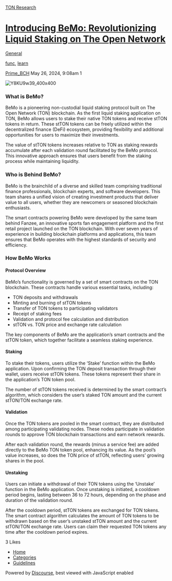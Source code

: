[TON Research](/)

# [Introducing BeMo: Revolutionizing Liquid Staking on The Open Network](/t/introducing-bemo-revolutionizing-liquid-staking-on-the-open-network/19178)

[General](/c/general/4) 

[func](https://tonresear.ch/tag/func), [learn](https://tonresear.ch/tag/learn)

    

[Prime\_BCH](https://tonresear.ch/u/Prime_BCH)   May 26, 2024, 9:08am  1

![Y8KU9w39_400x400](https://tonresear.ch/uploads/default/original/2X/0/0fd634ded1b1d097573c801c4aa01e1d2c0c1594.jpeg)

### [](#what-is-bemo-1)What is BeMo?

BeMo is a pioneering non-custodial liquid staking protocol built on The Open Network (TON) blockchain. As the first liquid staking application on TON, BeMo allows users to stake their native TON tokens and receive stTON tokens in return. These stTON tokens can be freely utilized within the decentralized finance (DeFi) ecosystem, providing flexibility and additional opportunities for users to maximize their investments.

The value of stTON tokens increases relative to TON as staking rewards accumulate after each validation round facilitated by the BeMo protocol. This innovative approach ensures that users benefit from the staking process while maintaining liquidity.

### [](#who-is-behind-bemo-2)Who is Behind BeMo?

BeMo is the brainchild of a diverse and skilled team comprising traditional finance professionals, blockchain experts, and software developers. This team shares a unified vision of creating investment products that deliver value to all users, whether they are newcomers or seasoned blockchain enthusiasts.

The smart contracts powering BeMo were developed by the same team behind Fanzee, an innovative sports fan engagement platform and the first retail project launched on the TON blockchain. With over seven years of experience in building blockchain platforms and applications, this team ensures that BeMo operates with the highest standards of security and efficiency.

### [](#how-bemo-works-3)How BeMo Works

#### [](#protocol-overview-4)Protocol Overview

BeMo’s functionality is governed by a set of smart contracts on the TON blockchain. These contracts handle various essential tasks, including:

*   TON deposits and withdrawals
*   Minting and burning of stTON tokens
*   Transfer of TON tokens to participating validators
*   Receipt of staking fees
*   Validation and protocol fee calculation and distribution
*   stTON vs. TON price and exchange rate calculation

The key components of BeMo are the application’s smart contracts and the stTON token, which together facilitate a seamless staking experience.

#### [](#staking-5)Staking

To stake their tokens, users utilize the ‘Stake’ function within the BeMo application. Upon confirming the TON deposit transaction through their wallet, users receive stTON tokens. These tokens represent their share in the application’s TON token pool.

The number of stTON tokens received is determined by the smart contract’s algorithm, which considers the user’s staked TON amount and the current stTON/TON exchange rate.

#### [](#validation-6)Validation

Once the TON tokens are pooled in the smart contract, they are distributed among participating validating nodes. These nodes participate in validation rounds to approve TON blockchain transactions and earn network rewards.

After each validation round, the rewards (minus a service fee) are added directly to the BeMo TON token pool, enhancing its value. As the pool’s value increases, so does the TON price of stTON, reflecting users’ growing shares in the pool.

#### [](#unstaking-7)Unstaking

Users can initiate a withdrawal of their TON tokens using the ‘Unstake’ function in the BeMo application. Once unstaking is initiated, a cooldown period begins, lasting between 36 to 72 hours, depending on the phase and duration of the validation round.

After the cooldown period, stTON tokens are exchanged for TON tokens. The smart contract algorithm calculates the amount of TON tokens to be withdrawn based on the user’s unstaked stTON amount and the current stTON/TON exchange rate. Users can claim their requested TON tokens any time after the cooldown period expires.

  3 Likes

*   [Home](/)
*   [Categories](/categories)
*   [Guidelines](/guidelines)

Powered by [Discourse](https://www.discourse.org), best viewed with JavaScript enabled